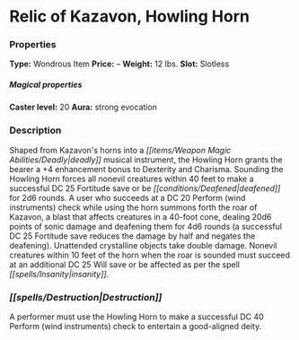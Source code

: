 ﻿---
Title: "Relic of Kazavon, Howling Horn"
Type: "Wondrous Item"
Price: "–"
Weight: "12 lbs."
Slot: "Slotless"
Caster level: "20"
Aura: "strong evocation"
Description: |
  "Shaped from Kazavon's horns into a deadly musical instrument, the _Howling Horn_ grants the bearer a +4 enhancement bonus to Dexterity and Charisma. Sounding the _Howling Horn_ forces all nonevil creatures within 40 feet to make a successful DC 25 Fortitude save or be deafened for 2d6 rounds. A user who succeeds at a DC 20 Perform (wind instruments) check while using the horn summons forth the roar of Kazavon, a blast that affects creatures in a 40-foot cone, dealing 20d6 points of sonic damage and deafening them for 4d6 rounds (a successful DC 25 Fortitude save reduces the damage by half and negates the deafening). Unattended crystalline objects take double damage. Nonevil creatures within 10 feet of the horn when the roar is sounded must succeed at an additional DC 25 Will save or be affected as per the spell _insanity_."
Destruction: |
  "A performer must use the _Howling Horn_ to make a successful DC 40 Perform (wind instruments) check to entertain a good-aligned deity."
Sources: "['Artifacts and Legends', 'Pathfinder #12: Crown of Fangs']"
---

# Relic of Kazavon, Howling Horn

### Properties

**Type:** Wondrous Item **Price:** – **Weight:** 12 lbs. **Slot:** Slotless

##### Magical properties

**Caster level:** 20 **Aura:** strong evocation

### Description

Shaped from Kazavon's horns into a _[[items/Weapon Magic Abilities/Deadly|deadly]]_ musical instrument, the Howling Horn grants the bearer a +4 enhancement bonus to Dexterity and Charisma. Sounding the Howling Horn forces all nonevil creatures within 40 feet to make a successful DC 25 Fortitude save or be _[[conditions/Deafened|deafened]]_ for 2d6 rounds. A user who succeeds at a DC 20 Perform (wind instruments) check while using the horn summons forth the roar of Kazavon, a blast that affects creatures in a 40-foot cone, dealing 20d6 points of sonic damage and deafening them for 4d6 rounds (a successful DC 25 Fortitude save reduces the damage by half and negates the deafening). Unattended crystalline objects take double damage. Nonevil creatures within 10 feet of the horn when the roar is sounded must succeed at an additional DC 25 Will save or be affected as per the spell _[[spells/Insanity|insanity]]_.

### _[[spells/Destruction|Destruction]]_

A performer must use the Howling Horn to make a successful DC 40 Perform (wind instruments) check to entertain a good-aligned deity.

